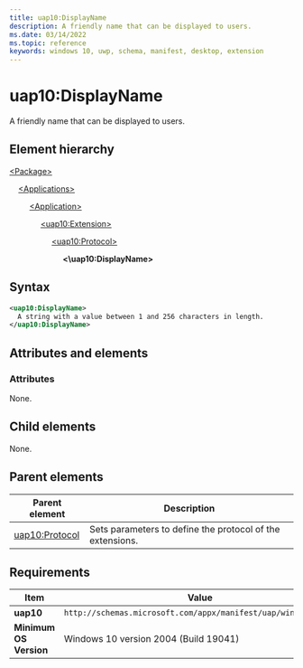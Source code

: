 ```yaml
---
title: uap10:DisplayName
description: A friendly name that can be displayed to users.
ms.date: 03/14/2022
ms.topic: reference
keywords: windows 10, uwp, schema, manifest, desktop, extension 
---
```


# uap10:DisplayName

A friendly name that can be displayed to users.

## Element hierarchy

[\<Package\>](element-package.md)

&nbsp;&nbsp;&nbsp;&nbsp;[\<Applications\>](element-applications.md)

&nbsp;&nbsp;&nbsp;&nbsp; &nbsp;&nbsp;&nbsp;&nbsp;[\<Application\>](element-application.md)

&nbsp;&nbsp;&nbsp;&nbsp; &nbsp;&nbsp;&nbsp;&nbsp; &nbsp;&nbsp;&nbsp;&nbsp;[\<uap10:Extension\>](element-uap10-extension.md)

&nbsp;&nbsp;&nbsp;&nbsp; &nbsp;&nbsp;&nbsp;&nbsp; &nbsp;&nbsp;&nbsp;&nbsp; &nbsp;&nbsp;&nbsp;&nbsp;[\<uap10:Protocol\>](element-uap10-protocol.md)

&nbsp;&nbsp;&nbsp;&nbsp; &nbsp;&nbsp;&nbsp;&nbsp; &nbsp;&nbsp;&nbsp;&nbsp; &nbsp;&nbsp;&nbsp;&nbsp; &nbsp;&nbsp;&nbsp;&nbsp;**<\uap10:DisplayName\>**

## Syntax

```xml
<uap10:DisplayName>
  A string with a value between 1 and 256 characters in length.
</uap10:DisplayName>
```

## Attributes and elements

### Attributes

None.

## Child elements

None.

## Parent elements

| Parent element | Description |
|-|-|
| [uap10:Protocol](element-uap10-protocol.md) | Sets parameters to define the protocol of the extensions. |

## Requirements

| Item | Value |
|--|--|
| **uap10** | `http://schemas.microsoft.com/appx/manifest/uap/windows10/10` |
| **Minimum OS Version** | Windows 10 version 2004 (Build 19041) |
